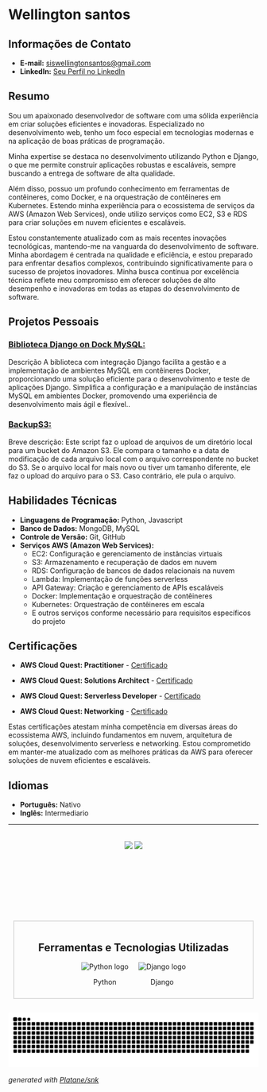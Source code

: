 
# Wellington santos

## Informações de Contato
- **E-mail:** siswellingtonsantos@gmail.com
- **LinkedIn:** <a href="https://www.linkedin.com/in/wellington-santos-84b9ba24a/" target="_blank">Seu Perfil no LinkedIn</a>


## Resumo
Sou um apaixonado desenvolvedor de software com uma sólida experiência em criar soluções eficientes e inovadoras. Especializado no desenvolvimento web, tenho um foco especial em tecnologias modernas e na aplicação de boas práticas de programação.

Minha expertise se destaca no desenvolvimento utilizando Python e Django, o que me permite construir aplicações robustas e escaláveis, sempre buscando a entrega de software de alta qualidade.

Além disso, possuo um profundo conhecimento em ferramentas de contêineres, como Docker, e na orquestração de contêineres em Kubernetes. Estendo minha experiência para o ecossistema de serviços da AWS (Amazon Web Services), onde utilizo serviços como EC2, S3 e RDS para criar soluções em nuvem eficientes e escaláveis.

Estou constantemente atualizado com as mais recentes inovações tecnológicas, mantendo-me na vanguarda do desenvolvimento de software. Minha abordagem é centrada na qualidade e eficiência, e estou preparado para enfrentar desafios complexos, contribuindo significativamente para o sucesso de projetos inovadores. Minha busca contínua por excelência técnica reflete meu compromisso em oferecer soluções de alto desempenho e inovadoras em todas as etapas do desenvolvimento de software.

## Projetos Pessoais

### [Biblioteca Django on Dock MySQL:](https://github.com/wellington90/BIBLIOTECA)
Descrição A biblioteca com integração Django facilita a gestão e a implementação de ambientes MySQL em contêineres Docker, proporcionando uma solução eficiente para o desenvolvimento e teste de aplicações Django. Simplifica a configuração e a manipulação de instâncias MySQL em ambientes Docker, promovendo uma experiência de desenvolvimento mais ágil e flexível..

### [BackupS3:](https://github.com/wellington90/backup-s3)
Breve descrição: Este script faz o upload de arquivos de um diretório local para um bucket do Amazon S3. Ele compara o tamanho e a data de modificação de cada arquivo local com o arquivo correspondente no bucket do S3. Se o arquivo local for mais novo ou tiver um tamanho diferente, ele faz o upload do arquivo para o S3. Caso contrário, ele pula o arquivo.

## Habilidades Técnicas
- **Linguagens de Programação:** Python, Javascript
- **Banco de Dados:** MongoDB, MySQL
- **Controle de Versão:** Git, GitHub
- **Serviços AWS (Amazon Web Services):**
  - EC2: Configuração e gerenciamento de instâncias virtuais
  - S3: Armazenamento e recuperação de dados em nuvem
  - RDS: Configuração de bancos de dados relacionais na nuvem
  - Lambda: Implementação de funções serverless
  - API Gateway: Criação e gerenciamento de APIs escaláveis
  - Docker: Implementação e orquestração de contêineres
  - Kubernetes: Orquestração de contêineres em escala
  - E outros serviços conforme necessário para requisitos específicos do projeto

## Certificações

- **AWS Cloud Quest: Practitioner** - [Certificado](https://www.credly.com/badges/c9d223b9-f23d-4625-b978-a4ae09fb3051)

- **AWS Cloud Quest: Solutions Architect** - [Certificado](https://www.credly.com/badges/567c7fcd-01dd-4d2b-8edf-25f650ad4713)

- **AWS Cloud Quest: Serverless Developer** - [Certificado](https://www.credly.com/badges/59f7fe3f-c4b9-4e0c-9c9a-f0ecf168baf0)

- **AWS Cloud Quest: Networking** - [Certificado](https://www.credly.com/badges/1db38c61-8129-41ff-9567-c2d5ea7508ac)

Estas certificações atestam minha competência em diversas áreas do ecossistema AWS, incluindo fundamentos em nuvem, arquitetura de soluções, desenvolvimento serverless e networking. Estou comprometido em manter-me atualizado com as melhores práticas da AWS para oferecer soluções de nuvem eficientes e escaláveis.

## Idiomas
- **Português:** Nativo
- **Inglês:** Intermediario

---
<br>

<div  align="center" style="margin-bottom:100px">
<img width=55% align="center"  src="https://github-readme-streak-stats.herokuapp.com?user=wellington90&theme=radical&mode=weekly" />
<img width=40% align="center" src="https://github-readme-stats-git-main-rafaelalexandrino.vercel.app/api/top-langs/?username=wellington90&show_icons=true&theme=radical&layout=compact" />
 </div>
 <br><br>

<div style="text-align: center; border: 2px solid #ddd; padding: 10px; margin: 10px;">

  <h2>Ferramentas e Tecnologias Utilizadas</h2>

  <div style="display: flex; justify-content: center; margin-top: 10px;">

  <div style="margin-right: 20px;">
    <img src="https://cdn.jsdelivr.net/gh/devicons/devicon/icons/python/python-original-wordmark.svg" alt="Python logo" height="60" width="60">
    <p>Python</p>
  </div>

  <div>
    <img src="https://cdn.jsdelivr.net/gh/devicons/devicon/icons/django/django-plain-wordmark.svg" alt="Django logo" height="60" width="60">
    <p>Django</p>
  </div>

  </div>
</div>



<br>
<picture>
  <source media="(prefers-color-scheme: dark)" srcset="https://raw.githubusercontent.com/platane/platane/output/github-contribution-grid-snake-dark.svg">
  <source media="(prefers-color-scheme: light)" srcset="https://raw.githubusercontent.com/platane/platane/output/github-contribution-grid-snake.svg">
  <img alt="github contribution grid snake animation" src="https://raw.githubusercontent.com/platane/platane/output/github-contribution-grid-snake.svg">
</picture>

_generated with [Platane/snk](https://github.com/Platane/snk)_

